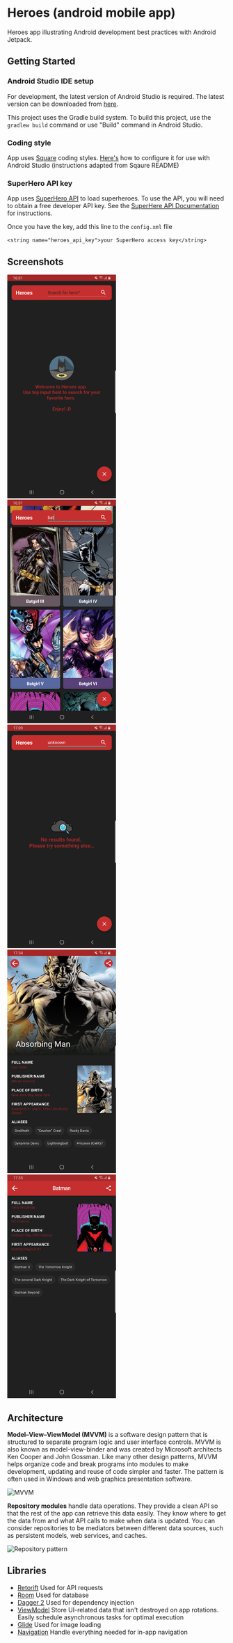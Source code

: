 Heroes (android mobile app)
=================

Heroes app illustrating Android development best practices with Android Jetpack.

Getting Started
---------------

### Android Studio IDE setup
For development, the latest version of Android Studio is required.
The latest version can be downloaded from [here](https://developer.android.com/studio/).

This project uses the Gradle build system.
To build this project, use the `gradlew build` command or use "Build" command in Android Studio.

### Coding style
App uses [Square](https://github.com/square/java-code-styles) coding styles.
[Here's](https://github.com/square/java-code-styles/blob/main/README.md) how to configure it for use with Android Studio (instructions adapted from Sqaure README)

### SuperHero API key
App uses [SuperHero API](https://superheroapi.com/) to load superheroes.
To use the API, you will need to obtain a free developer API key.
See the [SuperHere API Documentation](https://superheroapi.com/) for instructions.

Once you have the key, add this line to the `config.xml` file

```
<string name="heroes_api_key">your SuperHero access key</string>
```

Screenshots
-----------
<img src="screenshots/ss1.png" width="250" style="padding-right:10px"/><img src="screenshots/ss2.png" width="250" style="padding-right:10px"/><img src="screenshots/ss3.png" width="250" style="padding-right:10px"/>
<img src="screenshots/ss4.png" width="250" style="padding-right:10px"/><img src="screenshots/ss5.png" width="250" style="padding-right:10px"/>

Architecture
--------------
**Model–View–ViewModel (MVVM)** is a software design pattern that is structured to separate program logic and user interface controls. MVVM is also known as model-view-binder and was created by Microsoft architects Ken Cooper and John Gossman. Like many other design patterns, MVVM helps organize code and break programs into modules to make development, updating and reuse of code simpler and faster. The pattern is often used in Windows and web graphics presentation software.

![MVVM](https://upload.wikimedia.org/wikipedia/commons/8/87/MVVMPattern.png "Model–View–ViewModel")

**Repository modules** handle data operations. They provide a clean API so that the rest of the app can retrieve this data easily. They know where to get the data from and what API calls to make when data is updated. You can consider repositories to be mediators between different data sources, such as persistent models, web services, and caches.

![Repository pattern](https://miro.medium.com/max/981/1*5kNXJ7aFSGJvuh4r4egpTg.png "Repository pattern")

Libraries
--------------
* [Retorift](https://github.com/square/retrofit) Used for API requests
* [Room](https://developer.android.com/topic/libraries/architecture/room) Used for database
* [Dagger 2](https://github.com/google/dagger) Used for dependency injection
* [ViewModel](https://www.google.com/aclk?sa=l&ai=DChcSEwjF_9mdi9rsAhWFGHsKHfBeCUMYABAAGgJsZQ&sig=AOD64_3JpFaMS2BFPlkU6waX4Jkw3UVD1g&q&adurl&ved=2ahUKEwil39Cdi9rsAhUK_CoKHaWPDa8Q0Qx6BAgwEAE) Store UI-related data that isn't destroyed on app rotations. Easily schedule asynchronous tasks for optimal execution
* [Glide](https://github.com/bumptech/glide) Used for image loading
* [Navigation](https://developer.android.com/guide/navigation/navigation-getting-started) Handle everything needed for in-app navigation
